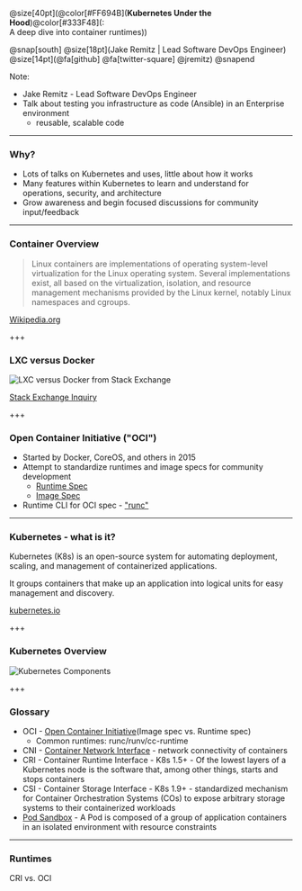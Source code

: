 @size[40pt](@color[#FF694B](**Kubernetes Under the Hood**)@color[#333F48](: <br />A deep dive into container runtimes))

@snap[south]
@size[18pt](Jake Remitz | Lead Software DevOps Engineer) <br />
@size[14pt](@fa[github] @fa[twitter-square] @jremitz)
@snapend

Note:

- Jake Remitz - Lead Software DevOps Engineer
- Talk about testing you infrastructure as code (Ansible) in an Enterprise environment
    - reusable, scalable code

---

### Why?

- Lots of talks on Kubernetes and uses, little about how it works
- Many features within Kubernetes to learn and understand for operations, security, and architecture
- Grow awareness and begin focused discussions for community input/feedback

---
### Container Overview

> Linux containers are implementations of operating system-level virtualization for the Linux operating system. Several implementations exist, all based on the virtualization, isolation, and resource management mechanisms provided by the Linux kernel, notably Linux namespaces and cgroups.

[Wikipedia.org](https://en.wikipedia.org/wiki/List_of_Linux_containers)

+++

### LXC versus Docker

![LXC versus Docker from Stack Exchange](https://i.stack.imgur.com/a5Neb.png)

[Stack Exchange Inquiry](https://unix.stackexchange.com/a/254982)

+++

### Open Container Initiative ("OCI")

- Started by Docker, CoreOS, and others in 2015
- Attempt to standardize runtimes and image specs for community development
    - [Runtime Spec](https://github.com/opencontainers/runtime-spec)
    - [Image Spec](https://github.com/opencontainers/image-spec)
- Runtime CLI for OCI spec - ["runc"](https://github.com/opencontainers/runc)

---
### Kubernetes - what is it?

Kubernetes (K8s) is an open-source system for automating deployment, scaling, and management of containerized applications.

It groups containers that make up an application into logical units for easy management and discovery.

[kubernetes.io](https://kubernetes.io/)

+++
### Kubernetes Overview

![Kubernetes Components](https://d33wubrfki0l68.cloudfront.net/e298a92e2454520dddefc3b4df28ad68f9b91c6f/70d52/images/docs/pre-ccm-arch.png)

+++
### Glossary

- OCI - [Open Container Initiative](https://www.opencontainers.org/)(Image spec vs. Runtime spec)
    - Common runtimes: runc/runv/cc-runtime
- CNI - [Container Network Interface](https://github.com/containernetworking/cni#cni---the-container-network-interface) - network connectivity of containers
- CRI - Container Runtime Interface - K8s 1.5+ - Of the lowest layers of a Kubernetes node is the software that, among other things, starts and stops containers
- CSI - Container Storage Interface - K8s 1.9+ - standardized mechanism for Container Orchestration Systems (COs) to expose arbitrary storage systems to their containerized workloads
- [Pod Sandbox](https://kubernetes.io/blog/2016/12/container-runtime-interface-cri-in-kubernetes/) - A Pod is composed of a group of application containers in an isolated environment with resource constraints

---
### Runtimes

CRI vs. OCI

